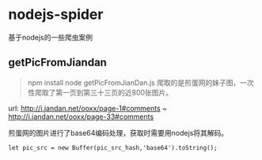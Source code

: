 # nodejs-spider
基于nodejs的一些爬虫案例

## getPicFromJiandan

> npm install
> node getPicFromJianDan.js
爬取的是煎蛋网的妹子图，一次性爬取了第一页到第三十三页的近800张图片。

url: http://i.jandan.net/ooxx/page-1#comments ~ http://i.jandan.net/ooxx/page-33#comments

煎蛋网的图片进行了base64编码处理，获取时需要用nodejs将其解码。
```
let pic_src = new Buffer(pic_src_hash,'base64').toString();
```

